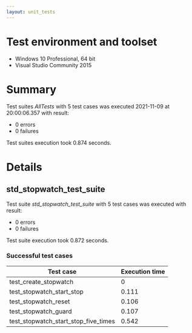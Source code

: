```yaml
---
layout: unit_tests
---
```


# Test environment and toolset 

* Windows 10 Professional, 64 bit
* Visual Studio Community 2015

# Summary

Test suites *AllTests* with 5 test cases was executed 2021-11-09 at 20:00:06.357 with result:

* 0 errors
* 0 failures

Test suites execution took 0.874 seconds.

# Details

## std_stopwatch_test_suite

Test suite *std_stopwatch_test_suite* with 5 test cases was executed with result:

* 0 errors
* 0 failures

Test suite execution took 0.872 seconds.

### Successful test cases

Test case|Execution time
-|-
test_create_stopwatch | 0
test_stopwatch_start_stop | 0.111
test_stopwatch_reset | 0.106
test_stopwatch_guard | 0.107
test_stopwatch_start_stop_five_times | 0.542
